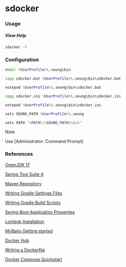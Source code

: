 # sdocker

### Usage

##### View Help

```cmd
sdocker -h
```

### Configuration

```cmd
mkdir %UserProfile%\.seung\bin
```

```cmd
copy sdocker.bat %UserProfile%\.seung\bin\sdocker.bat
```

```cmd
notepad %UserProfile%\.seung\bin\sdocker.bat
```

```cmd
copy sdocker.ini %UserProfile%\.seung\bin\sdocker.ini
```

```cmd
notepad %UserProfile%\.seung\bin\sdocker.ini
```

```cmd
setx SEUNG_PATH %UserProfile%\.seung
```

```cmd
setx PATH "%PATH%;%SEUNG_PATH%\bin"
```

> [!NOTE]
> Use [Administrator: Command Prompt]

### References

[OpenJDK 17](https://jdk.java.net/java-se-ri/17)

[Spring Tool Suite 4](https://spring.io/tools)

[Maven Repository](https://mvnrepository.com/)

[Writing Gradle Settings Files](https://docs.gradle.org/current/userguide/writing_settings_files.html)

[Writing Gradle Build Scripts](https://docs.gradle.org/current/userguide/writing_build_scripts.html)

[Spring Boot Application Properties](https://docs.spring.io/spring-boot/appendix/application-properties/index.html)

[Lombok Installation](https://projectlombok.org/setup/eclipse)

[MyBatis Getting started](https://mybatis.org/mybatis-3/getting-started.html)

[Docker Hub](https://hub.docker.com/)

[Writing a Dockerfile](https://docs.docker.com/guides/docker-concepts/building-images/writing-a-dockerfile/)

[Docker Compose Quickstart](https://docs.docker.com/compose/gettingstarted/)

